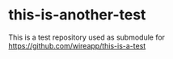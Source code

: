 # this-is-another-test
This is a test repository used as submodule for https://github.com/wireapp/this-is-a-test